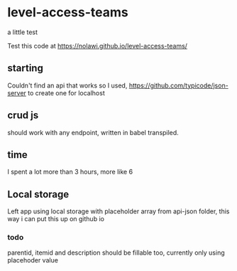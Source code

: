 # level-access-teams
a little test

Test this code at https://nolawi.github.io/level-access-teams/


## starting
Couldn't find an api that works so I used, https://github.com/typicode/json-server to create one for localhost

## crud js 
should work with any endpoint, written in babel transpiled. 

## time
I spent a lot more than 3 hours, more like 6 

## Local storage
Left app using local storage with placeholder array from api-json folder, this way i can put this up on github io

### todo
parentid, itemid and description should be fillable too, currently only using placehoder value 
